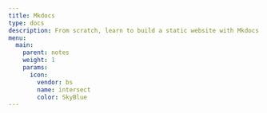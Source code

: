 ```yaml
---
title: Mkdocs
type: docs
description: From scratch, learn to build a static website with Mkdocs.
menu:
  main:
    parent: notes
    weight: 1
    params:
      icon:
        vendor: bs
        name: intersect
        color: SkyBlue
---
```

